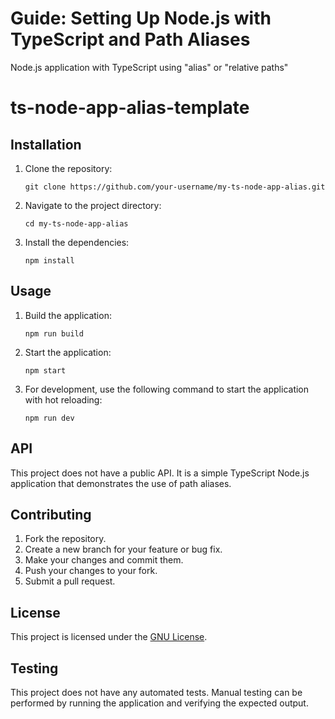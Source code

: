 
# Guide: Setting Up Node.js with TypeScript and Path Aliases
Node.js application with TypeScript using "alias" or "relative paths"

# ts-node-app-alias-template

## Installation

1. Clone the repository:
   ```
   git clone https://github.com/your-username/my-ts-node-app-alias.git
   ```
2. Navigate to the project directory:
   ```
   cd my-ts-node-app-alias
   ```
3. Install the dependencies:
   ```
   npm install
   ```

## Usage

1. Build the application:
   ```
   npm run build
   ```
2. Start the application:
   ```
   npm start
   ```
3. For development, use the following command to start the application with hot reloading:
   ```
   npm run dev
   ```

## API

This project does not have a public API. It is a simple TypeScript Node.js application that demonstrates the use of path aliases.

## Contributing

1. Fork the repository.
2. Create a new branch for your feature or bug fix.
3. Make your changes and commit them.
4. Push your changes to your fork.
5. Submit a pull request.

## License

This project is licensed under the [GNU License](LICENSE).

## Testing

This project does not have any automated tests. Manual testing can be performed by running the application and verifying the expected output.
